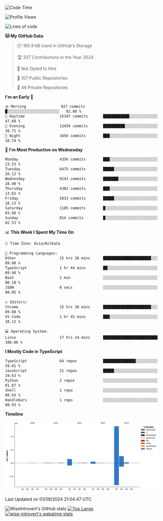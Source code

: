 <!--START_SECTION:waka-->
![Code Time](http://img.shields.io/badge/Code%20Time-1%2C561%20hrs%206%20mins-blue)

![Profile Views](http://img.shields.io/badge/Profile%20Views-0-blue)

![Lines of code](https://img.shields.io/badge/From%20Hello%20World%20I%27ve%20Written-19.3%20million%20lines%20of%20code-blue)

**🐱 My GitHub Data** 

> 📦 165.9 kB Used in GitHub's Storage 
 > 
> 🏆 337 Contributions in the Year 2024
 > 
> 🚫 Not Opted to Hire
 > 
> 📜 107 Public Repositories 
 > 
> 🔑 46 Private Repositories 
 > 
**I'm an Early 🐤** 

```text
🌞 Morning                927 commits         █░░░░░░░░░░░░░░░░░░░░░░░░   02.88 % 
🌆 Daytime                15347 commits       ████████████░░░░░░░░░░░░░   47.68 % 
🌃 Evening                12459 commits       ██████████░░░░░░░░░░░░░░░   38.71 % 
🌙 Night                  3456 commits        ███░░░░░░░░░░░░░░░░░░░░░░   10.74 % 
```
📅 **I'm Most Productive on Wednesday** 

```text
Monday                   4356 commits        ███░░░░░░░░░░░░░░░░░░░░░░   13.53 % 
Tuesday                  6475 commits        █████░░░░░░░░░░░░░░░░░░░░   20.12 % 
Wednesday                9143 commits        ███████░░░░░░░░░░░░░░░░░░   28.40 % 
Thursday                 4383 commits        ███░░░░░░░░░░░░░░░░░░░░░░   13.62 % 
Friday                   5833 commits        █████░░░░░░░░░░░░░░░░░░░░   18.12 % 
Saturday                 1185 commits        █░░░░░░░░░░░░░░░░░░░░░░░░   03.68 % 
Sunday                   814 commits         █░░░░░░░░░░░░░░░░░░░░░░░░   02.53 % 
```


📊 **This Week I Spent My Time On** 

```text
🕑︎ Time Zone: Asia/Kolkata

💬 Programming Languages: 
Other                    15 hrs 38 mins      ██████████████████████░░░   89.88 % 
TypeScript               1 hr 44 mins        ██░░░░░░░░░░░░░░░░░░░░░░░   09.98 % 
Bash                     1 min               ░░░░░░░░░░░░░░░░░░░░░░░░░   00.10 % 
JSON                     0 secs              ░░░░░░░░░░░░░░░░░░░░░░░░░   00.05 % 

🔥 Editors: 
Chrome                   15 hrs 38 mins      ██████████████████████░░░   89.88 % 
VS Code                  1 hr 45 mins        ███░░░░░░░░░░░░░░░░░░░░░░   10.12 % 

💻 Operating System: 
Linux                    17 hrs 24 mins      █████████████████████████   100.00 % 
```

**I Mostly Code in TypeScript** 

```text
TypeScript               64 repos            ███████████████░░░░░░░░░░   59.81 % 
JavaScript               21 repos            █████░░░░░░░░░░░░░░░░░░░░   19.63 % 
Python                   2 repos             ░░░░░░░░░░░░░░░░░░░░░░░░░   01.87 % 
Shell                    1 repo              ░░░░░░░░░░░░░░░░░░░░░░░░░   00.93 % 
Handlebars               1 repo              ░░░░░░░░░░░░░░░░░░░░░░░░░   00.93 % 
```



**Timeline**

![Lines of Code chart](https://raw.githubusercontent.com/wise-introvert/wise-introvert/master/assets/bar_graph.png)


 Last Updated on 01/09/2024 21:04:47 UTC
<!--END_SECTION:waka-->

![WiseIntrovert's GitHub stats](https://github-readme-stats.vercel.app/api?username=wise-introvert&count_private=true&show_icons=true)
[![Top Langs](https://github-readme-stats.vercel.app/api/top-langs/?username=wise-introvert&langs_count=10)](https://github.com/anuraghazra/github-readme-stats)
[![wise-introvert's wakatime stats](https://github-readme-stats.vercel.app/api/wakatime?username=wiseintrovert)](https://github.com/anuraghazra/github-readme-stats)
